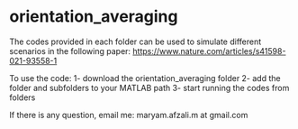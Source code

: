 # orientation_averaging
The codes provided in each folder can be used to simulate different scenarios in the following paper:
https://www.nature.com/articles/s41598-021-93558-1

To use the code:
1- download the orientation_averaging folder
2- add the folder and subfolders to your MATLAB path
3- start running the codes from folders

If there is any question, email me: maryam.afzali.m at gmail.com
